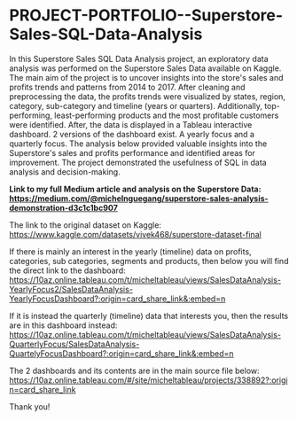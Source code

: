 # PROJECT-PORTFOLIO--Superstore-Sales-SQL-Data-Analysis 

In this Superstore Sales SQL Data Analysis project, an exploratory data analysis was performed on the Superstore Sales Data available on Kaggle. The main aim of the project is to uncover insights into the store's sales and profits trends and patterns from 2014 to 2017. After cleaning and preprocessing the data, the profits trends were visualized by states, region, category, sub-category and timeline (years or quarters). Additionally, top-performing, least-performing products and the most profitable customers were identified. After, the data is displayed in a Tableau interactive dashboard. 2 versions of the dashboard exist. A yearly focus and a quarterly focus. The analysis below provided valuable insights into the Superstore's sales and profits performance and identified areas for improvement. The project demonstrated the usefulness of SQL in data analysis and decision-making. 

**Link to my full Medium article and analysis on the Superstore Data: https://medium.com/@michelnguegang/superstore-sales-analysis-demonstration-d3c1c1bc907**

The link to the original dataset on Kaggle: https://www.kaggle.com/datasets/vivek468/superstore-dataset-final

If there is mainly an interest in the yearly (timeline) data on profits, categories, sub categories, segments and products, then below you will find the direct link to the dashboard: https://10az.online.tableau.com/t/micheltableau/views/SalesDataAnalysis-YearlyFocus2/SalesDataAnalysis-YearlyFocusDashboard?:origin=card_share_link&:embed=n

If it is instead the quarterly (timeline) data that interests you, then the results are in this dashboard instead: https://10az.online.tableau.com/t/micheltableau/views/SalesDataAnalysis-QuarterlyFocus/SalesDataAnalysis-QuartelyFocusDashboard?:origin=card_share_link&:embed=n

The 2 dashboards and its contents are in the main source file below: https://10az.online.tableau.com/#/site/micheltableau/projects/338892?:origin=card_share_link

Thank you!
